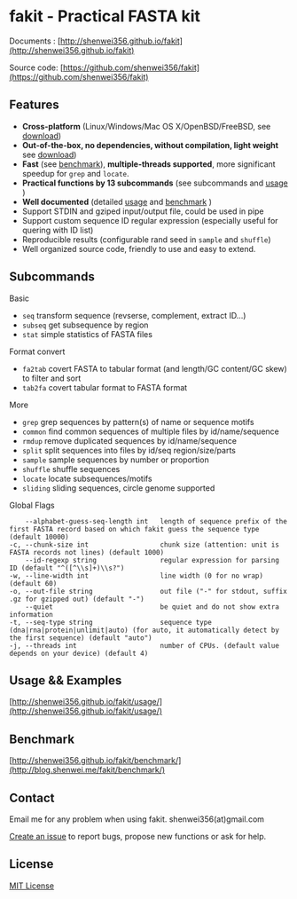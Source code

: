 # fakit - Practical FASTA kit

Documents  : [http://shenwei356.github.io/fakit](http://shenwei356.github.io/fakit)

Source code: [https://github.com/shenwei356/fakit](https://github.com/shenwei356/fakit)

## Features

- **Cross-platform** (Linux/Windows/Mac OS X/OpenBSD/FreeBSD,
  see [download](http://shenwei356.github.io/fakit/download/))
- **Out-of-the-box, no dependencies, without compilation, light weight**
  see [download](http://shenwei356.github.io/fakit/download/))
- **Fast** (see [benchmark](http://shenwei356.github.io/fakit/benchmark/)),
  **multiple-threads supported**, more significant speedup for `grep` and `locate`.
- **Practical functions by 13 subcommands** (see subcommands and
  [usage](http://shenwei356.github.io/fakit/usage/) )
- **Well documented** (detailed [usage](http://shenwei356.github.io/fakit/usage/) 
  and [benchmark](http://shenwei356.github.io/fakit/benchmark/) )
- Support STDIN and gziped input/output file, could be used in pipe
- Support custom sequence ID regular expression (especially useful for quering with ID list)
- Reproducible results (configurable rand seed in `sample` and `shuffle`)
- Well organized source code, friendly to use and easy to extend.

## Subcommands

Basic

- `seq`        transform sequence (revserse, complement, extract ID...)
- `subseq`     get subsequence by region
- `stat`       simple statistics of FASTA files

Format convert

- `fa2tab`     covert FASTA to tabular format (and length/GC content/GC skew) to filter and sort
- `tab2fa`     covert tabular format to FASTA format

More

- `grep`       grep sequences by pattern(s) of name or sequence motifs
- `common`     find common sequences of multiple files by id/name/sequence
- `rmdup`      remove duplicated sequences by id/name/sequence
- `split`      split sequences into files by id/seq region/size/parts
- `sample`     sample sequences by number or proportion
- `shuffle`    shuffle sequences
- `locate`     locate subsequences/motifs
- `sliding`    sliding sequences, circle genome supported

Global Flags

```
    --alphabet-guess-seq-length int   length of sequence prefix of the first FASTA record based on which fakit guess the sequence type (default 10000)
-c, --chunk-size int                  chunk size (attention: unit is FASTA records not lines) (default 1000)
    --id-regexp string                regular expression for parsing ID (default "^([^\\s]+)\\s?")
-w, --line-width int                  line width (0 for no wrap) (default 60)
-o, --out-file string                 out file ("-" for stdout, suffix .gz for gzipped out) (default "-")
    --quiet                           be quiet and do not show extra information
-t, --seq-type string                 sequence type (dna|rna|protein|unlimit|auto) (for auto, it automatically detect by the first sequence) (default "auto")
-j, --threads int                     number of CPUs. (default value depends on your device) (default 4)
```

## Usage && Examples

[http://shenwei356.github.io/fakit/usage/](http://shenwei356.github.io/fakit/usage/)

## Benchmark

[http://shenwei356.github.io/fakit/benchmark/](http://blog.shenwei.me/fakit/benchmark/)

## Contact

Email me for any problem when using fakit. shenwei356(at)gmail.com

[Create an issue](https://github.com/shenwei356/fakit/issues) to report bugs,
propose new functions or ask for help.

## License

[MIT License](https://github.com/shenwei356/bio_scripts/blob/master/LICENSE)

